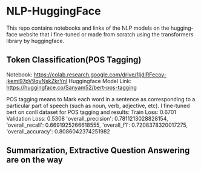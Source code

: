 # NLP-HuggingFace
This repo contains notebooks and links of the NLP models on the hugging-face website that i fine-tuned or made from scratch using the transformers library by huggingface.

## Token Classification(POS Tagging)
Notebook: https://colab.research.google.com/drive/1ljdlRFecoy-jkemi97pV9qvNskZkrYnl
Huggingface Model Link: https://huggingface.co/Sanyam52/bert-pos-tagging

POS tagging means to Mark each word in a sentence as corresponding to a particular part of speech (such as noun, verb, adjective, etc).
I fine-tuned bert on conll dataset for POS tagging and results:
Train Loss: 0.6701
Validation Loss: 0.5308
'overall_precision': 0.7811213028828154,
'overall_recall': 0.6691925266618555,
'overall_f1': 0.7208378320017275,
'overall_accuracy': 0.8086042374251982


## Summarization, Extractive Question Answering are on the way
